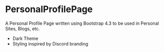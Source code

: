 # PersonalProfilePage
A Personal Profile Page written using Bootstrap 4.3 to be used in Personal Sites, Blogs, etc.
* Dark Theme
* Styling inspired by Discord branding
